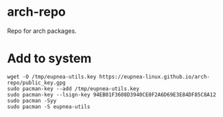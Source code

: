 # arch-repo
Repo for arch packages.
# Add to system
```
wget -O /tmp/eupnea-utils.key https://eupnea-linux.github.io/arch-repo/public_key.gpg
sudo pacman-key --add /tmp/eupnea-utils.key
sudo pacman-key --lsign-key 94EB01F3608D3940CE0F2A6D69E3E84DF85C8A12
sudo pacman -Syy
sudo pacman -S eupnea-utils
```
